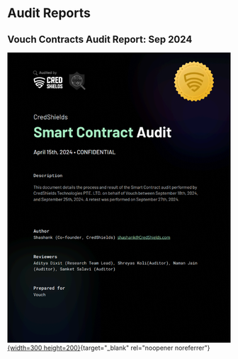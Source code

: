 # Audit Reports


## Vouch Contracts Audit Report: Sep 2024
[![Vouch Contracts Audit Report: Sep 2024](/public/image/Credshield_Audit.png){width=300 height=200}](/public/Contract_Audit_Credshield.pdf){target="_blank" rel="noopener noreferrer"}


